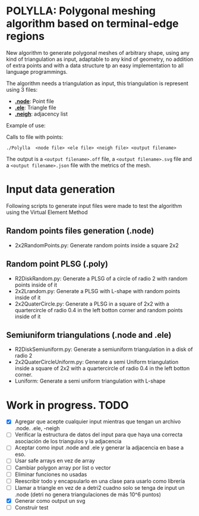 <!--

## OLD REPO: new simple version using POO and halfedges 

There is a new version of this mesh generator.

https://github.com/ssalinasfe/Polylla-Mesh-DCEL

The version showen in this repository is experimental
 -->


# POLYLLA: Polygonal meshing algorithm based on terminal-edge regions

New algorithm to generate polygonal meshes of arbitrary shape, using any kind of triangulation as input, adaptable to any kind of geometry, no addition of extra points and with a data structure tp an easy implementation to all language programmings.

The algorithm needs a triangulation as input, this triangulation is represent using 3 files:

- **[.node](https://www.cs.cmu.edu/~quake/triangle.node.html)**: Point file
- **[.ele](https://www.cs.cmu.edu/~quake/triangle.ele.html)**: Triangle file
- **[.neigh](https://www.cs.cmu.edu/~quake/triangle.neigh.html)**: adjacency list

Example of use: 

Calls to file with points:

```./Polylla  <node file> <ele file> <neigh file> <output filename> ```


The output is a ```<output filename>.off``` file, a ```<output filename>.svg``` file and a ```<output filename>.json``` file with the metrics of the mesh.

# Input data generation

Following scripts to generate input files were made to test the algorithm using the Virtual Element Method

## Random points files generation (.node)

  - 2x2RandomPoints.py: Generate random points inside a square 2x2

## Random point PLSG (.poly)

  - R2DiskRandom.py: Generate a PLSG of a circle of radio 2 with random points inside of it
  - 2x2Lrandom.py: Generate a PLSG with L-shape with random points inside of it
  - 2x2QuaterCircle.py: Generate a PLSG in a square of 2x2 with a quartercircle of radio 0.4 in the left botton corner and random points inside of it

## Semiuniform triangulations (.node and .ele)
    
  - R2DiskSemiuniform.py: Generate a semiuniform triangulation in a disk of radio 2
  - 2x2QuaterCircleUniform.py: Generate a semi Uniform triangulation inside a square of 2x2 with a quartercircle of radio 0.4 in the left botton corner.
  - Luniform: Generate a semi uniform triangulation with L-shape
 
# Work in progress. TODO

  - [X] Agregar que acepte cualquier input mientras que tengan un archivo .node. .ele, -neigh
  - [ ] Verificar la estructura de datos del input para que haya una correcta asociación de los triangulos y la adjacencia
  - [ ] Aceptar como input .node and .ele y generar la adjacencia en base a  eso.
  - [ ] Usar safe arrays en vez de array
  - [ ] Cambiar polygon array por list o vector
  - [ ] Eliminar funciones no usadas
  - [ ] Reescribir todo y encapsularlo en una clase para usarlo como librería
  - [ ] Llamar a triangle en vez de a detri2 cuadno solo se tenga de input un .node (detri no genera triangulaciones de más 10^6 puntos)
  - [X] Generar como output un svg
  - [ ] Construir test
